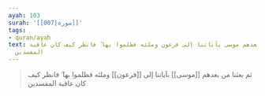 ```yaml
---
ayah: 103
surah: '[[007|سورة]]'
tags:
- quran/ayah
text: ثم بعثنا من بعدهم موسى بآياتنا إلى فرعون وملئه فظلموا بها ۖ فانظر كيف كان عاقبة
  المفسدين
---
```

> ثم بعثنا من بعدهم [[موسى]] بآياتنا إلى [[فرعون]] وملئه فظلموا بها ۖ فانظر كيف كان عاقبة المفسدين
